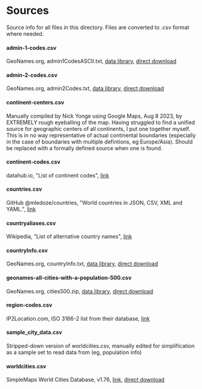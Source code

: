 # Sources
Source info for all files in this directory. Files are converted to .csv format where needed.

#### admin-1-codes.csv
GeoNames.org, admin1CodesASCII.txt, [data library](http://download.geonames.org/export/dump/), [direct download](http://download.geonames.org/export/dump/admin1CodesASCII.txt)

#### admin-2-codes.csv
GeoNames.org, admin2Codes.txt, [data library](http://download.geonames.org/export/dump/), [direct download](http://download.geonames.org/export/dump/admin2Codes.txt)

#### continent-centers.csv
Manually compiled by Nick Yonge using Google Maps, Aug 8 2023, by EXTREMELY rough eyeballing of the map. 
Having struggled to find a unified source for geographic centers of all continents, I put one together myself. This is in no way representative of actual continental boundaries (especially in the case of boundaries with multiple defintions, eg Europe/Asia). Should be replaced with a formally defined source when one is found. 

#### continent-codes.csv 
datahub.io, "List of continent codes", [link](https://datahub.io/core/continent-codes#)

#### countries.csv 
GitHub @mledoze/countries, "World countries in JSON, CSV, XML and YAML.", [link](https://github.com/mledoze/countries)

#### countryaliases.csv 
Wikipedia, "List of alternative country names", [link](https://en.wikipedia.org/wiki/List_of_alternative_country_names)

#### countryInfo.csv 
GeoNames.org, countryInfo.txt, [data library](http://download.geonames.org/export/dump/), [direct download](http://download.geonames.org/export/dump/countryInfo.txt)

#### geonames-all-cities-with-a-population-500.csv 
GeoNames.org, cities500.zip, [data library](http://download.geonames.org/export/dump/), [direct download](http://download.geonames.org/export/dump/cities500.zip)

#### region-codes.csv 
IP2Location.com, ISO 3166-2 list from their database, [link](https://www.ip2location.com/free/iso3166-2)

#### sample_city_data.csv 
Stripped-down version of worldcities.csv, manually edited for simplification as a sample set to read data from (eg, population info)

#### worldcities.csv 
SimpleMaps World Cities Database, v1.76, [link](https://simplemaps.com/data/world-cities), [direct download](https://simplemaps.com/static/data/world-cities/basic/simplemaps_worldcities_basicv1.76.zip)
